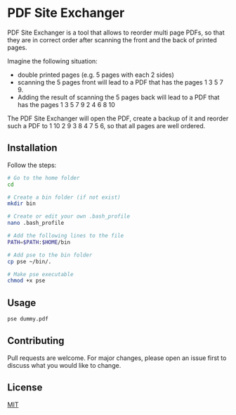# PDF Site Exchanger

PDF Site Exchanger is a tool that allows to reorder multi page PDFs, so that they are in correct order after scanning the front and the back of printed pages.

Imagine the following situation:

- double printed pages (e.g. 5 pages with each 2 sides)
- scanning the 5 pages front will lead to a PDF that has the pages 1 3 5 7 9.
- Adding the result of scanning the 5 pages back will lead to a PDF that has the pages 1 3 5 7 9 2 4 6 8 10

The PDF Site Exchanger will open the PDF, create a backup of it and reorder such a PDF to 1 10 2 9 3 8 4 7 5 6, so that all pages are well ordered.

## Installation

Follow the steps:

```bash
# Go to the home folder
cd

# Create a bin folder (if not exist)
mkdir bin

# Create or edit your own .bash_profile
nano .bash_profile

# Add the following lines to the file
PATH=$PATH:$HOME/bin 

# Add pse to the bin folder
cp pse ~/bin/.

# Make pse executable
chmod +x pse
```

## Usage

```bash
pse dummy.pdf
```

## Contributing
Pull requests are welcome. For major changes, please open an issue first to discuss what you would like to change.

## License
[MIT](https://choosealicense.com/licenses/mit/)

